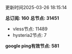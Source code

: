 更新时间2025-03-26 18:15:14

**总订阅: 160**
**总节点: 31451**
- vless节点: 11489
- hysteria2节点: 7

**google ping有效节点: 581**
